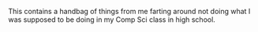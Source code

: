 This contains a handbag of things from me farting around not doing what I was supposed to be doing in my Comp Sci class in high school.
